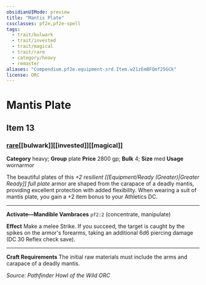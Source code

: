 ```yaml
---
obsidianUIMode: preview
title: "Mantis Plate"
cssclasses: pf2e,pf2e-spell
tags:
  - trait/bulwark
  - trait/invested
  - trait/magical
  - trait/rare
  - category/heavy
  - remaster
aliases: "Compendium.pf2e.equipment-srd.Item.w21zEmBFQmf25GCk"
license: ORC
---
```

# Mantis Plate
## Item 13
### [rare](rare "Rare Rarity Trait")[[bulwark]][[invested]][[magical]]

**Category** heavy; **Group** plate
**Price** 2800 gp; 
**Bulk** 4; **Size** med
**Usage** wornarmor

The beautiful plates of this _+2 resilient [[Equipment/Ready (Greater)|Greater Ready]] full plate_ armor are shaped from the carapace of a deadly mantis, providing excellent protection with added flexibility. When wearing a suit of mantis plate, you gain a +2 item bonus to your Athletics DC.

* * *

**Activate—Mandible Vambraces** `pf2:2` (concentrate, manipulate)

**Effect** Make a melee Strike. If you succeed, the target is caught by the spikes on the armor's forearms, taking an additional 6d6 piercing damage (DC 30 Reflex check save).

* * *

**Craft Requirements** The initial raw materials must include the arms and carapace of a deadly mantis.

*Source: Pathfinder Howl of the Wild*
*ORC*